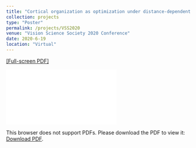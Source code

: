 ```yaml
---
title: "Cortical organization as optimization under distance-dependent constraints"
collection: projects
type: "Poster"
permalink: /projects/VSS2020
venue: "Vision Science Society 2020 Conference"
date: 2020-6-19
location: "Virtual"
---
```


[[Full-screen PDF]](/files/blauch_VSS2020_cortical_organization.pdf)

<object data="/files/blauch_VSS2020_cortical_organization.pdf" type="application/pdf" width="1000px" height="563px">
    <embed src="/files/blauch_VSS2020_cortical_organization.pdf">
        <p>This browser does not support PDFs. Please download the PDF to view it: <a href="/files/blauch_VSS2020_cortical_organization.pdf">Download PDF</a>.</p>
    </embed>
</object>
